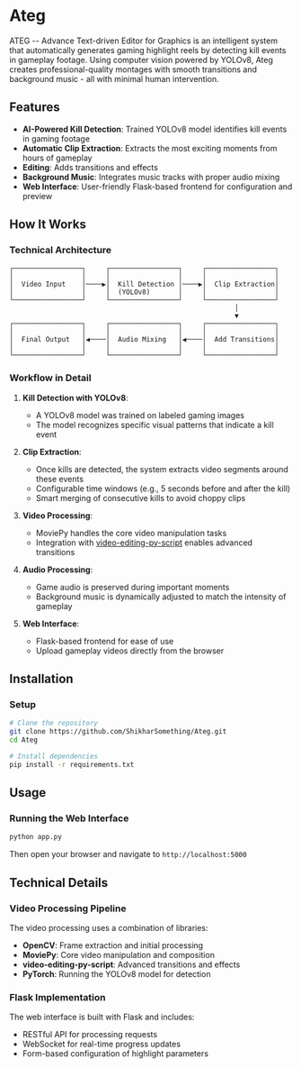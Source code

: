 # Ateg 

ATEG -- Advance Text-driven Editor for Graphics is an intelligent system that automatically generates gaming highlight reels by detecting kill events in gameplay footage. Using computer vision powered by YOLOv8, Ateg creates professional-quality montages with smooth transitions and background music - all with minimal human intervention.

## Features

- **AI-Powered Kill Detection**: Trained YOLOv8 model identifies kill events in gaming footage
- **Automatic Clip Extraction**: Extracts the most exciting moments from hours of gameplay
- **Editing**: Adds transitions and effects
- **Background Music**: Integrates music tracks with proper audio mixing
- **Web Interface**: User-friendly Flask-based frontend for configuration and preview

## How It Works

### Technical Architecture

```
┌─────────────────┐     ┌─────────────────┐     ┌─────────────────┐
│                 │     │                 │     │                 │
│  Video Input    │────▶│  Kill Detection │────▶│  Clip Extraction│
│                 │     │  (YOLOv8)       │     │                 │
└─────────────────┘     └─────────────────┘     └─────────────────┘
                                                        │
                                                        ▼
┌─────────────────┐     ┌─────────────────┐     ┌─────────────────┐
│                 │     │                 │     │                 │
│  Final Output   │◀────│  Audio Mixing   │◀────│  Add Transitions│
│                 │     │                 │     │                 │
└─────────────────┘     └─────────────────┘     └─────────────────┘
```

### Workflow in Detail

1. **Kill Detection with YOLOv8**:
   - A YOLOv8 model was trained on labeled gaming images
   - The model recognizes specific visual patterns that indicate a kill event

2. **Clip Extraction**:
   - Once kills are detected, the system extracts video segments around these events
   - Configurable time windows (e.g., 5 seconds before and after the kill)
   - Smart merging of consecutive kills to avoid choppy clips

3. **Video Processing**:
   - MoviePy handles the core video manipulation tasks
   - Integration with [video-editing-py-script](https://github.com/salaheddinek/video-editing-py-script) enables advanced transitions

4. **Audio Processing**:
   - Game audio is preserved during important moments
   - Background music is dynamically adjusted to match the intensity of gameplay

5. **Web Interface**:
   - Flask-based frontend for ease of use
   - Upload gameplay videos directly from the browser

## Installation


### Setup

```bash
# Clone the repository
git clone https://github.com/ShikharSomething/Ateg.git
cd Ateg

# Install dependencies
pip install -r requirements.txt
```

## Usage

### Running the Web Interface

```bash
python app.py
```

Then open your browser and navigate to `http://localhost:5000`


## Technical Details

### Video Processing Pipeline

The video processing uses a combination of libraries:

- **OpenCV**: Frame extraction and initial processing
- **MoviePy**: Core video manipulation and composition
- **video-editing-py-script**: Advanced transitions and effects
- **PyTorch**: Running the YOLOv8 model for detection

### Flask Implementation

The web interface is built with Flask and includes:

- RESTful API for processing requests
- WebSocket for real-time progress updates
- Form-based configuration of highlight parameters
